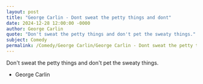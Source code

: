 ```yaml
---
layout: post
title: "George Carlin - Dont sweat the petty things and dont"
date: 2024-12-28 12:00:00 -0000
author: George Carlin
quote: "Don't sweat the petty things and don't pet the sweaty things."
subject: Comedy
permalink: /Comedy/George Carlin/George Carlin - Dont sweat the petty things and dont
---
```


Don't sweat the petty things and don't pet the sweaty things.

- George Carlin
